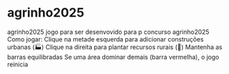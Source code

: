 # agrinho2025
agrinho2025
jogo para ser desenvovido para p concurso agrinho2025 Como jogar:
Clique na metade esquerda para adicionar construções urbanas (🏭)
Clique na direita para plantar recursos rurais (🌳)
Mantenha as barras equilibradas
Se uma área dominar demais (barra vermelha), o jogo reinicia
